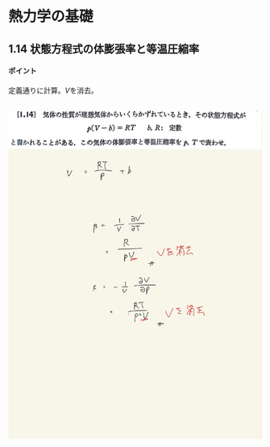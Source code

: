<script type="text/javascript" async src="https://cdnjs.cloudflare.com/ajax/libs/mathjax/2.7.7/MathJax.js?config=TeX-MML-AM_CHTML">

</script>

<script type="text/x-mathjax-config">
 MathJax.Hub.Config({
 tex2jax: {
 inlineMath: [['$', '$'] ],
 displayMath: [ ['$$','$$'], ["\\[","\\]"] ]
 }
 });
</script>

# 熱力学の基礎
## 1.14 状態方程式の体膨張率と等温圧縮率

#### ポイント

定義通りに計算。$V$を消去。
<br>
<br>

<img width="600" alt="Harashima-19" src="./images/Harashima-19.jpg">